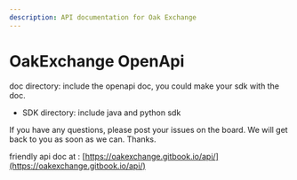 ```yaml
---
description: API documentation for Oak Exchange
---
```


# OakExchange OpenApi

doc directory: include the openapi doc, you could make your sdk with the doc.

* SDK directory: include java and python sdk

If you have any questions, please post your issues on the board. We will get back to you as soon as we can. Thanks.

friendly api doc at : [https://oakexchange.gitbook.io/api/](https://oakexchange.gitbook.io/api/)

